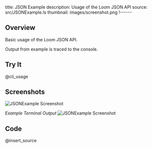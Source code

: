 title: JSON Example
description: Usage of the Loom JSON API
source: src/JSONExample.ls
thumbnail: images/screenshot.png
!------

## Overview
Basic usage of the Loom JSON API.

Output from example is traced to the console.

## Try It
@cli_usage

## Screenshots
![JSONExample Screenshot](images/screenshot.png)

_Example Terminal Output_
![JSONExample Screenshot](images/screenshot2.png)

## Code
@insert_source
